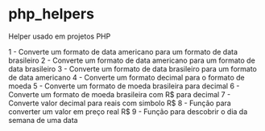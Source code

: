 # php_helpers
Helper usado em projetos PHP

1 - Converte um formato de data americano para um formato de data brasileiro
2 - Converte um formato de data americano para um formato de data brasileiro
3 - Converte um formato de data brasileiro para um formato de data americano
4 - Converte um formato decimal para o formato de moeda
5 - Converte um formato de moeda brasileira para decimal
6 - Converte um formato de moeda brasileira com R$ para decimal 
7 - Converte valor decimal para reais com simbolo R$
8 - Função para converter um valor em preço real R$
9 - Função para descobrir o dia da semana de uma data
